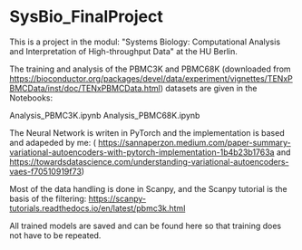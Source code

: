 # SysBio_FinalProject

This is a project in the modul: "Systems Biology: Computational Analysis and Interpretation of High-throughput Data" at the HU Berlin.

The training and analysis of the PBMC3K and PBMC68K (downloaded from https://bioconductor.org/packages/devel/data/experiment/vignettes/TENxPBMCData/inst/doc/TENxPBMCData.html) datasets are given in the Notebooks: 

Analysis_PBMC3K.ipynb
Analysis_PBMC68K.ipynb 


The Neural Network is writen in PyTorch and the implementation is based and adapeded by me: ( https://sannaperzon.medium.com/paper-summary-variational-autoencoders-with-pytorch-implementation-1b4b23b1763a and https://towardsdatascience.com/understanding-variational-autoencoders-vaes-f70510919f73)

Most of the data handling is done in Scanpy, and the Scanpy tutorial is the basis of the filtering: https://scanpy-tutorials.readthedocs.io/en/latest/pbmc3k.html

All trained models are saved and can be found here so that training does not have to be repeated.


